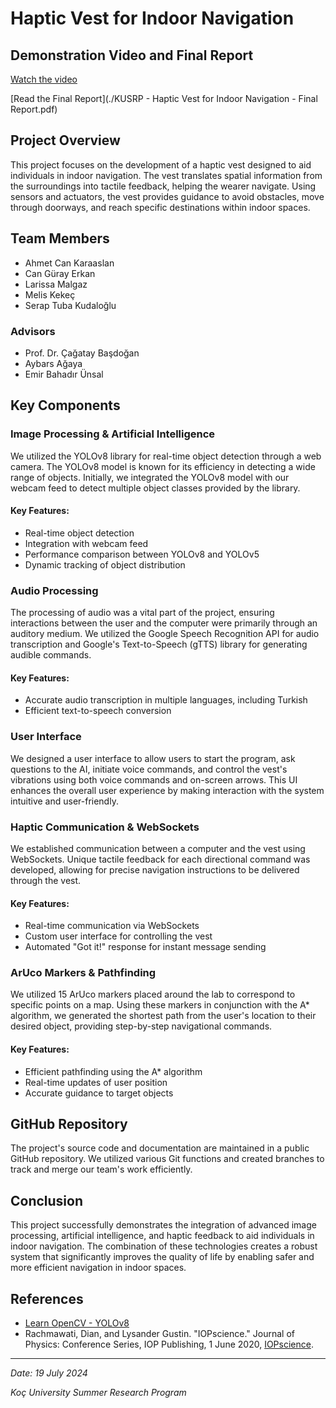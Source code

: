 # Haptic Vest for Indoor Navigation

## Demonstration Video and Final Report

[Watch the video](https://youtu.be/8E0bLfXa-ek)

[Read the Final Report](./KUSRP - Haptic Vest for Indoor Navigation - Final Report.pdf)

## Project Overview

This project focuses on the development of a haptic vest designed to aid individuals in indoor navigation. The vest translates spatial information from the surroundings into tactile feedback, helping the wearer navigate. Using sensors and actuators, the vest provides guidance to avoid obstacles, move through doorways, and reach specific destinations within indoor spaces.

## Team Members

- Ahmet Can Karaaslan
- Can Güray Erkan
- Larissa Malgaz
- Melis Kekeç
- Serap Tuba Kudaloğlu

### Advisors

- Prof. Dr. Çağatay Başdoğan
- Aybars Ağaya
- Emir Bahadır Ünsal

## Key Components

### Image Processing & Artificial Intelligence

We utilized the YOLOv8 library for real-time object detection through a web camera. The YOLOv8 model is known for its efficiency in detecting a wide range of objects. Initially, we integrated the YOLOv8 model with our webcam feed to detect multiple object classes provided by the library. 

#### Key Features:
- Real-time object detection
- Integration with webcam feed
- Performance comparison between YOLOv8 and YOLOv5
- Dynamic tracking of object distribution

### Audio Processing

The processing of audio was a vital part of the project, ensuring interactions between the user and the computer were primarily through an auditory medium. We utilized the Google Speech Recognition API for audio transcription and Google's Text-to-Speech (gTTS) library for generating audible commands.

#### Key Features:
- Accurate audio transcription in multiple languages, including Turkish
- Efficient text-to-speech conversion

### User Interface

We designed a user interface to allow users to start the program, ask questions to the AI, initiate voice commands, and control the vest's vibrations using both voice commands and on-screen arrows. This UI enhances the overall user experience by making interaction with the system intuitive and user-friendly.

### Haptic Communication & WebSockets

We established communication between a computer and the vest using WebSockets. Unique tactile feedback for each directional command was developed, allowing for precise navigation instructions to be delivered through the vest.

#### Key Features:
- Real-time communication via WebSockets
- Custom user interface for controlling the vest
- Automated "Got it!" response for instant message sending

### ArUco Markers & Pathfinding

We utilized 15 ArUco markers placed around the lab to correspond to specific points on a map. Using these markers in conjunction with the A* algorithm, we generated the shortest path from the user's location to their desired object, providing step-by-step navigational commands.

#### Key Features:
- Efficient pathfinding using the A* algorithm
- Real-time updates of user position
- Accurate guidance to target objects

## GitHub Repository

The project's source code and documentation are maintained in a public GitHub repository. We utilized various Git functions and created branches to track and merge our team's work efficiently.

## Conclusion

This project successfully demonstrates the integration of advanced image processing, artificial intelligence, and haptic feedback to aid individuals in indoor navigation. The combination of these technologies creates a robust system that significantly improves the quality of life by enabling safer and more efficient navigation in indoor spaces.

## References

- [Learn OpenCV - YOLOv8](https://learnopencv.com/ultralytics-yolov8/)
- Rachmawati, Dian, and Lysander Gustin. "IOPscience." Journal of Physics: Conference Series, IOP Publishing, 1 June 2020, [IOPscience](https://iopscience.iop.org/article/10.1088/1742-6596/1566/1/012061/meta).

---

*Date: 19 July 2024*

*Koç University Summer Research Program*
